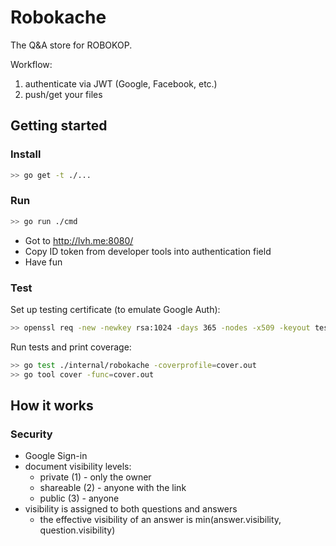 # Robokache

The Q&A store for ROBOKOP.

Workflow:

1. authenticate via JWT (Google, Facebook, etc.)
2. push/get your files

## Getting started

### Install

```bash
>> go get -t ./...
```

### Run

```bash
>> go run ./cmd
```

* Got to <http://lvh.me:8080/>
* Copy ID token from developer tools into authentication field
* Have fun

### Test

Set up testing certificate (to emulate Google Auth):

```bash
>> openssl req -new -newkey rsa:1024 -days 365 -nodes -x509 -keyout test/certs/test.key -out test/certs/test.cert
```

Run tests and print coverage:

```bash
>> go test ./internal/robokache -coverprofile=cover.out
>> go tool cover -func=cover.out
```

## How it works

### Security

* Google Sign-in
* document visibility levels:
  * private (1) - only the owner
  * shareable (2) - anyone with the link
  * public (3) - anyone
* visibility is assigned to both questions and answers
  * the effective visibility of an answer is min(answer.visibility, question.visibility)
